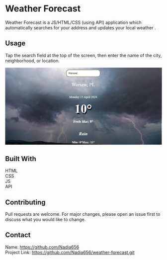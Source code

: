 # Weather Forecast

Weather Forecast is a JS/HTML/CSS (using API) application which automatically searches for your address and updates your local weather .
## Usage

 Tap the search field at the top of the screen, then enter the name of the city, neighborhood, or location.



![Lightning](weather.png)


## Built With
HTML</br>
CSS</br>
JS</br>
API


## Contributing

Pull requests are welcome. For major changes, please open an issue first
to discuss what you would like to change.   

## Contact
Name: https://github.com/Nadia656 </br>
Project Link: https://github.com/Nadia656/weather-forecast.git


